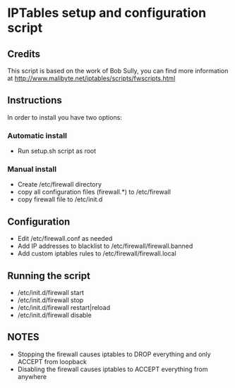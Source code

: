 # IPTables setup and configuration script

## Credits

This script is based on the work of Bob Sully, you can find more information
at http://www.malibyte.net/iptables/scripts/fwscripts.html

## Instructions

In order to install you have two options:

### Automatic install
* Run setup.sh script as root

### Manual install
* Create /etc/firewall directory
* copy all configuration files (firewall.\*) to /etc/firewall
* copy firewall file to /etc/init.d

## Configuration
* Edit /etc/firewall.conf as needed
* Add IP addresses to blacklist to /etc/firewall/firewall.banned
* Add custom iptables rules to /etc/firewall/firewall.local

## Running the script
* /etc/init.d/firewall start
* /etc/init.d/firewall stop
* /etc/init.d/firewall restart|reload
* /etc/init.d/firewall disable

## NOTES
* Stopping the firewall causes iptables to DROP everything and only ACCEPT from loopback
* Disabling the firewall causes iptables to ACCEPT everything from anywhere

